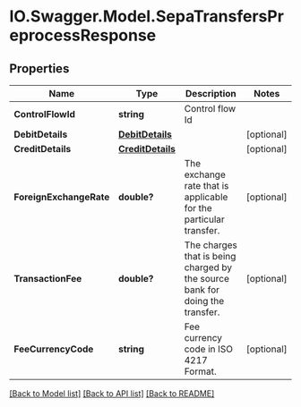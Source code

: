 # IO.Swagger.Model.SepaTransfersPreprocessResponse
## Properties

Name | Type | Description | Notes
------------ | ------------- | ------------- | -------------
**ControlFlowId** | **string** | Control flow Id | 
**DebitDetails** | [**DebitDetails**](DebitDetails.md) |  | [optional] 
**CreditDetails** | [**CreditDetails**](CreditDetails.md) |  | [optional] 
**ForeignExchangeRate** | **double?** | The exchange rate that is applicable for the particular transfer.  | [optional] 
**TransactionFee** | **double?** | The charges that is being charged by the source bank for doing the transfer. | [optional] 
**FeeCurrencyCode** | **string** | Fee currency code in ISO 4217 Format. | [optional] 

[[Back to Model list]](../README.md#documentation-for-models) [[Back to API list]](../README.md#documentation-for-api-endpoints) [[Back to README]](../README.md)

